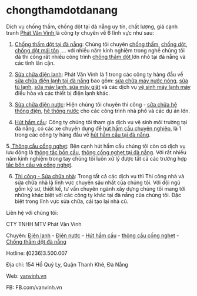 # chongthamdotdanang
Dich vụ chống thấm, chống dột tại đà nẵng uy tín, chất lượng, giá cạnh tranh
<a href="https://vanvinh.vn/" target="_blank">Phát Văn Vinh </a>là công ty chuyên về 6 lĩnh vực như sau:

1. <a href="https://vanvinh.vn/chuyen-muc/chong-tham-chong-dot-da-nang/" target="_blank">Chống thấm dột tại đà nẵng</a>: Chúng tôi chuyên <a href="https://vanvinh.vn/chong-tham-tai-da-nang/" target="_blank">chống thấm</a>, <a href="https://vanvinh.vn/chong-dot-tai-da-nang/" target="_blank">chống dột</a>, <a href="https://vanvinh.vn/chong-dot-mai-ton-da-nang/" target="_blank">chống dột mái tôn</a> .... với nhiều năm kinh nghiệm trong nghề chúng tôi đã thi công rất nhiều công trình <a href="https://vanvinh.vn/tu-khoa/chong-tham-chong-dot/" target="_blank">chống thấm dột </a>lớn nhỏ tại đà nẵng và các tỉnh lân cận.

2. <a href="https://vanvinh.vn/chuyen-muc/thi-cong-sua-chua-dien-lanh/" target="_blank">Sửa chữa điện lạnh</a>: Phát Văn Vinh là 1 trong các công ty hàng đầu về <a href="https://vanvinh.vn/tu-khoa/sua-chua-dien-lanh-tai-da-nang/" target="_blank">sữa chữa điện lạnh tại đà nẵng</a> bao gồm: <a href="https://vanvinh.vn/sua-may-nuoc-nong-da-nang/" target="_blank">sửa chữa máy nước nóng</a>, <a href="https://vanvinh.vn/sua-chua-tu-lanh-tai-da-nang/" target="_blank">sửa tủ lạnh</a>, <a href="https://vanvinh.vn/sua-may-lanh-tai-da-nang/" target="_blank">sửa máy lạnh</a>,<a href="https://vanvinh.vn/sua-may-giat-da-nang/" target="_blank"> sửa máy giặt</a> và các dịch vụ <a href="https://vanvinh.vn/ve-sinh-may-lanh-tai-da-nang/" target="_blank">vệ sinh máy lạnh máy</a> điều hòa và các thiết bị điện lạnh khác.

3. <a href="https://vanvinh.vn/chuyen-muc/thi-cong-sua-chua-dien-nuoc/" target="_blank">Sửa chữa điện nước</a>: Hiện chúng tôi chuyên thi công - <a href="https://vanvinh.vn/thi-cong-sua-chua-dien-tai-da-nang/" target="_blank">sửa chữa hệ thống điện</a>, <a href="https://vanvinh.vn/thi-cong-he-thong-cap-thoat-nuoc/" target="_blank">hệ thống nước</a> cho các công trình nhà phố và các dự án lớn.

4. <a href="https://vanvinh.vn/hut-ham-cau-da-nang/" target="_blank">Hút hầm cầu</a>: Công ty chúng tôi tham gia dịch vụ vệ sinh môi trường tại đà nẵng, có các xe chuyên dụng để <a href="https://vanvinh.vn/hut-ham-cau-tai-da-nang/" target="_blank">hút hầm cầu chuyên nghiệp</a>, là 1 trong các công ty hàng đầu về <a href="https://vanvinh.vn/tu-khoa/hut-ham-cau-tai-da-nang/" target="_blank">hút hầm cầu tại đà nẵng</a>.

5.<a href="https://vanvinh.vn/chuyen-muc/thong-cau-cong-nghet/" target="_blank"> Thông cầu cống nghẹt</a>: Bên cạnh hút hầm cầu chúng tôi còn có dịch vụ lưu động là <a href="https://vanvinh.vn/thong-tac-bon-cau-da-nang/" target="_blank">thông tắc bồn cầu</a>, <a href="https://vanvinh.vn/thong-cong-da-nang/" target="_blank">thông cống nghẹt tại đà nẵng</a>. Với rất nhiều năm kinh nghiệm trong tay chúng tôi luôn xử lý được tất cả các trường hợp <a href="https://vanvinh.vn/thong-cau-cong-nghet/" target="_blank">tắc bồn cầu và cống nghẹt</a>.

6. <a href="https://vanvinh.vn/thi-cong-sua-chua-nha/" target="_blank">Thi công - Sửa chữa nhà</a>: Trong tất cả các dịch vụ thì Thi công nhà và sửa chữa nhà là lĩnh vực chuyên sâu nhất của chúng tôi. Với đội ngũ gồm kỹ sư, thiết kế, tư vấn chuyên ngành xây dựng chúng tôi mang tới những khác biệt với các công ty khác tại đà nẵng của chúng tôi. Đặc biệt trong lĩnh vực sửa chữa, cải tạo lại nhà cũ.

Liên hệ với chúng tôi:

CTY TNHH MTV Phát Văn Vinh

Chuyên: <a href="https://baotridienlanhdanang.blogspot.com/" target="_blank">Điện lạnh</a> - <a href="https://diennuocdienlanhdanang.blogspot.com/" target="_blank">Điện nước</a> - <a href="https://ruthamcautaidanang.blogspot.com/" target="_blank">Hút hầm cầu</a> - <a href="https://thongcongtaidanang.blogspot.com/" target="_blank">thông cầu cống nghẹt</a> - <a href="https://chongthamdotdanang.blogspot.com/" target="_blank">Chống thấm dột đà nẵng</a>

Hotline: <strong>(</strong>0236)3.500.007

Địa chỉ: 154 Hồ Quý Ly, Quận Thanh Khê, Đà Nẵng

Web: <a href="https://vanvinh.vn/" target="_blank">vanvinh.vn</a>

FB: FB.com/vanvinh.vn
